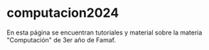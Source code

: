# computacion2024

En esta página se encuentran tutoriales y material sobre la materia "Computación" de 3er año de Famaf.
